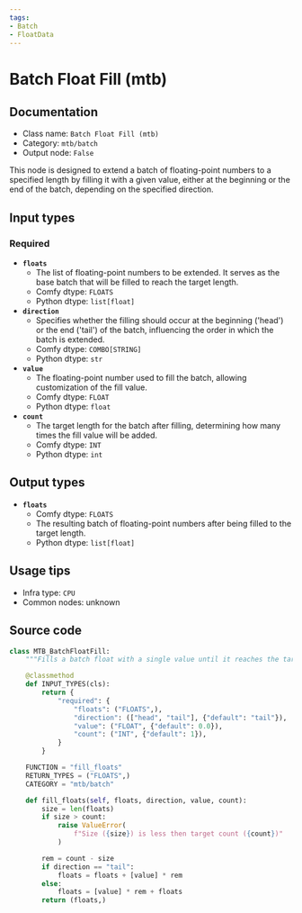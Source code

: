 ```yaml
---
tags:
- Batch
- FloatData
---
```


# Batch Float Fill (mtb)
## Documentation
- Class name: `Batch Float Fill (mtb)`
- Category: `mtb/batch`
- Output node: `False`

This node is designed to extend a batch of floating-point numbers to a specified length by filling it with a given value, either at the beginning or the end of the batch, depending on the specified direction.
## Input types
### Required
- **`floats`**
    - The list of floating-point numbers to be extended. It serves as the base batch that will be filled to reach the target length.
    - Comfy dtype: `FLOATS`
    - Python dtype: `list[float]`
- **`direction`**
    - Specifies whether the filling should occur at the beginning ('head') or the end ('tail') of the batch, influencing the order in which the batch is extended.
    - Comfy dtype: `COMBO[STRING]`
    - Python dtype: `str`
- **`value`**
    - The floating-point number used to fill the batch, allowing customization of the fill value.
    - Comfy dtype: `FLOAT`
    - Python dtype: `float`
- **`count`**
    - The target length for the batch after filling, determining how many times the fill value will be added.
    - Comfy dtype: `INT`
    - Python dtype: `int`
## Output types
- **`floats`**
    - Comfy dtype: `FLOATS`
    - The resulting batch of floating-point numbers after being filled to the target length.
    - Python dtype: `list[float]`
## Usage tips
- Infra type: `CPU`
- Common nodes: unknown


## Source code
```python
class MTB_BatchFloatFill:
    """Fills a batch float with a single value until it reaches the target length"""

    @classmethod
    def INPUT_TYPES(cls):
        return {
            "required": {
                "floats": ("FLOATS",),
                "direction": (["head", "tail"], {"default": "tail"}),
                "value": ("FLOAT", {"default": 0.0}),
                "count": ("INT", {"default": 1}),
            }
        }

    FUNCTION = "fill_floats"
    RETURN_TYPES = ("FLOATS",)
    CATEGORY = "mtb/batch"

    def fill_floats(self, floats, direction, value, count):
        size = len(floats)
        if size > count:
            raise ValueError(
                f"Size ({size}) is less then target count ({count})"
            )

        rem = count - size
        if direction == "tail":
            floats = floats + [value] * rem
        else:
            floats = [value] * rem + floats
        return (floats,)

```
